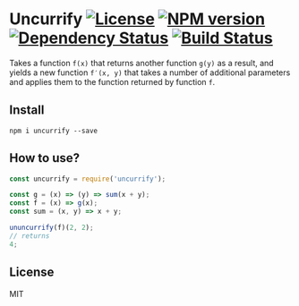# Uncurrify [![License][LicenseIMGURL]][LicenseURL] [![NPM version][NPMIMGURL]][NPMURL] [![Dependency Status][DependencyStatusIMGURL]][DependencyStatusURL] [![Build Status][BuildStatusIMGURL]][BuildStatusURL]

Takes a function `f(x)` that returns another function `g(y)` as a result, and yields a new function `f′(x, y)` that takes a number of additional parameters and applies them to the function returned by function `f`.

## Install

```
npm i uncurrify --save
```

## How to use?

```js
const uncurrify = require('uncurrify');

const g = (x) => (y) => sum(x + y);
const f = (x) => g(x);
const sum = (x, y) => x + y;

ununcurrify(f)(2, 2);
// returns
4;
```

## License

MIT

[NPMIMGURL]: https://img.shields.io/npm/v/uncurrify.svg?style=flat
[BuildStatusIMGURL]: https://img.shields.io/travis/coderaiser/uncurrify/master.svg?style=flat
[DependencyStatusIMGURL]: https://img.shields.io/david/coderaiser/uncurrify.svg?style=flat
[LicenseIMGURL]: https://img.shields.io/badge/license-MIT-317BF9.svg?style=flat
[NPMURL]: https://npmjs.org/package/uncurrify "npm"
[BuildStatusURL]: https://travis-ci.org/coderaiser/uncurrify "Build Status"
[DependencyStatusURL]: https://david-dm.org/coderaiser/uncurrify "Dependency Status"
[LicenseURL]: https://tldrlegal.com/license/mit-license "MIT License"
